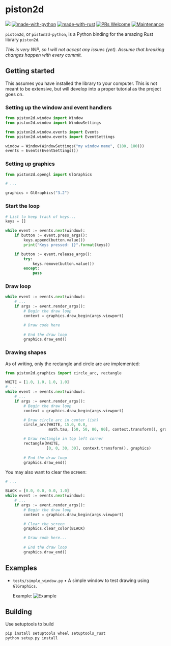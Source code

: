 # piston2d
![](https://img.shields.io/github/license/starsflower/piston2d-python.svg) [![made-with-python](https://img.shields.io/badge/Made%20with-Python-1f425f.svg)](https://www.python.org/) [![made-with-rust](https://img.shields.io/badge/Made%20with-Rust-b7410e.svg)](https://www.rust-lang.org/) [![PRs Welcome](https://img.shields.io/badge/PRs-welcome-green.svg)](https://github.com/starsflower/piston2d-python/pulls) [![Maintenance](https://img.shields.io/badge/Maintained%3F-yes-green.svg)](https://github.com/starsflower/piston2d-python/graphs/commit-activity)




`piston2d`, or `piston2d-python`, is a Python binding for the amazing Rust library `piston2d`.

*This is very WIP, so I will not accept any issues (yet). Assume that breaking changes happen with every commit.*

## Getting started
This assumes you have installed the library to your computer. This is not meant to be extensive, but will develop into a proper tutorial as the project goes on.

### Setting up the window and event handlers
```python
from piston2d.window import Window
from piston2d.window import WindowSettings

from piston2d.window.events import Events
from piston2d.window.events import EventSettings

window = Window(WindowSettings("my window name", (180, 180)))
events = Events(EventSettings())
```

### Setting up graphics
```python
from piston2d.opengl import GlGraphics

# ...

graphics = GlGraphics("3.2")
```

### Start the loop
```python
# List to keep track of keys...
keys = []

while event := events.next(window):
    if button := event.press_args():
        keys.append(button.value())
        print("Keys pressed: {}".format(keys))

    if button := event.release_args():
        try:
            keys.remove(button.value())
        except:
            pass
```

### Draw loop
```python
while event := events.next(window):
    # ...
    if args := event.render_args():
        # Begin the draw loop
        context = graphics.draw_begin(args.viewport)

        # Draw code here
        
        # End the draw loop
        graphics.draw_end()
```

### Drawing shapes
As of writing, only the rectangle and circle arc are implemented:

```python
from piston2d.graphics import circle_arc, rectangle

WHITE = [1.0, 1.0, 1.0, 1.0]
# ...
while event := events.next(window):
    # ...
    if args := event.render_args():
        # Begin the draw loop
        context = graphics.draw_begin(args.viewport)

        # Draw circle arc in center (ish)
        circle_arc(WHITE, 15.0, 0.0,
                   math.tau, [50, 50, 80, 80], context.transform(), graphics)

        # Draw rectangle in top left corner
        rectangle(WHITE,
                  [0, 0, 30, 30], context.transform(), graphics)
        
        # End the draw loop
        graphics.draw_end()
```

You may also want to clear the screen:
```python
# ...

BLACK = [0.0, 0.0, 0.0, 1.0]
while event := events.next(window):
    # ...
    if args := event.render_args():
        # Begin the draw loop
        context = graphics.draw_begin(args.viewport)

        # Clear the screen
        graphics.clear_color(BLACK)

        # Draw code here...
        
        # End the draw loop
        graphics.draw_end()
```

## Examples
- `tests/simple_window.py` &bull; A simple window to test drawing using `GlGraphics`.

  Example:
  ![Example](https://i.discord.fr/Vyv.png)

## Building
Use setuptools to build
```python
pip install setuptools wheel setuptools_rust
python setup.py install
```
